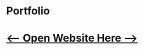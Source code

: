  # Portfolio
# <a href="https://jophilgulane.github.io/Portfolio" target="_blank"><-- Open Website Here --></a>
